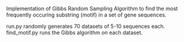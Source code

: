 Implementation of Gibbs Random Sampling Algorithm to find the most frequently occuring substring (motif) in a set of gene sequences. 

run.py randomly generates 70 datasets of 5-10 sequences each.
find_motif.py runs the Gibbs algorithm on each dataset.
